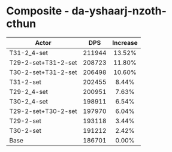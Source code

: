 # Composite - da-yshaarj-nzoth-cthun
| Actor | DPS | Increase |
|---|:---:|:---:|
|T31-2_4-set|211944|13.52%|
|T29-2-set+T31-2-set|208723|11.80%|
|T30-2-set+T31-2-set|206498|10.60%|
|T31-2-set|202455|8.44%|
|T29-2_4-set|200951|7.63%|
|T30-2_4-set|198911|6.54%|
|T29-2-set+T30-2-set|197970|6.04%|
|T29-2-set|193118|3.44%|
|T30-2-set|191212|2.42%|
|Base|186701|0.00%|
